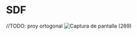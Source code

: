 # SDF
//TODO: proy ortogonal
![Captura de pantalla (269)](https://user-images.githubusercontent.com/20667923/215275761-27a502e8-a3b8-4eb4-bb9d-59485964ccd0.png)
